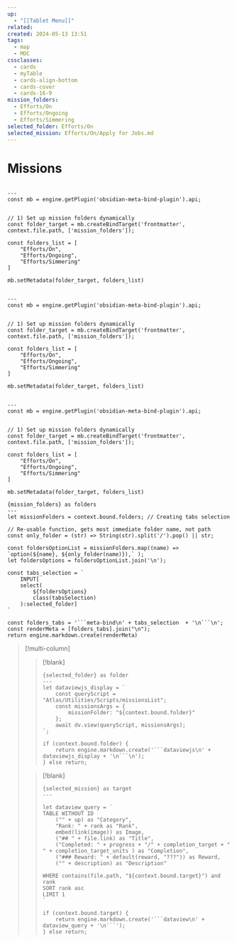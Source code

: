 ```yaml
---
up:
  - "[[Tablet Menu]]"
related: 
created: 2024-05-13 13:51
tags:
  - map
  - MOC
cssclasses:
  - cards
  - myTable
  - cards-align-bottom
  - cards-cover
  - cards-16-9
mission_folders:
  - Efforts/On
  - Efforts/Ongoing
  - Efforts/Simmering
selected_folder: Efforts/On
selected_mission: Efforts/On/Apply for Jobs.md
---
```

# Missions
```meta-bind-js-view

---
const mb = engine.getPlugin('obsidian-meta-bind-plugin').api;


// 1) Set up mission folders dynamically
const folder_target = mb.createBindTarget('frontmatter', context.file.path, ['mission_folders']);

const folders_list = [
	"Efforts/On",
	"Efforts/Ongoing",
	"Efforts/Simmering"
]

mb.setMetadata(folder_target, folders_list)

```
```meta-bind-js-view

---
const mb = engine.getPlugin('obsidian-meta-bind-plugin').api;


// 1) Set up mission folders dynamically
const folder_target = mb.createBindTarget('frontmatter', context.file.path, ['mission_folders']);

const folders_list = [
	"Efforts/On",
	"Efforts/Ongoing",
	"Efforts/Simmering"
]

mb.setMetadata(folder_target, folders_list)

```
```meta-bind-js-view

---
const mb = engine.getPlugin('obsidian-meta-bind-plugin').api;


// 1) Set up mission folders dynamically
const folder_target = mb.createBindTarget('frontmatter', context.file.path, ['mission_folders']);

const folders_list = [
	"Efforts/On",
	"Efforts/Ongoing",
	"Efforts/Simmering"
]

mb.setMetadata(folder_target, folders_list)

```
```meta-bind-js-view
{mission_folders} as folders
---
let missionFolders = context.bound.folders; // Creating tabs selection

// Re-usable function, gets most immediate folder name, not path
const only_folder = (str) => String(str).split('/').pop() || str;

const foldersOptionList = missionFolders.map((name) => `option(${name}, ${only_folder(name)}),` );
let foldersOptions = foldersOptionList.join('\n');

const tabs_selection = `
	INPUT[
	select(
		${foldersOptions}
		class(tabsSelection)
	):selected_folder]
`

const folders_tabs = '```meta-bind\n' + tabs_selection  + '\n```\n';
const renderMeta = [folders_tabs].join("\n");
return engine.markdown.create(renderMeta)
```

> [!multi-column]
> 
> > [!blank]
> > ```meta-bind-js-view
> > {selected_folder} as folder
> > ---
> > let dataviewjs_display = `
> > 	const queryScript = "Atlas/Utilities/Scripts/missionsList";
> > 	const missionsArgs = {
> > 		missionFolder: "${context.bound.folder}"
> > 	};
> > 	await dv.view(queryScript, missionsArgs);
> > `;
> > 
> > if (context.bound.folder) {
> > 	return engine.markdown.create('```dataviewjs\n' + dataviewjs_display + '\n```\n');
> > } else return;
> > ```
>
> > [!blank]
> > ```meta-bind-js-view
> > {selected_mission} as target
> > ---
> > 
> > let dataview_query = `
> > TABLE WITHOUT ID
> > 	("" + up) as "Category",
> > 	"Rank: " + rank as "Rank",
> > 	embed(link(image)) as Image,
> > 	("## " + file.link) as "Title",
> > 	("Completed: " + progress + "/" + completion_target + " " + completion_target_units ) as "Completion",
> > 	("### Reward: " + default(reward, "???")) as Reward,
> > 	("" + description) as "Description"
> > 
> > WHERE contains(file.path, "${context.bound.target}") and rank
> > SORT rank asc
> > LIMIT 1
> > `
> > 
> > if (context.bound.target) {
> > 	return engine.markdown.create('```dataview\n' + dataview_query + '\n```');
> > } else return;
> > 
> > ```


